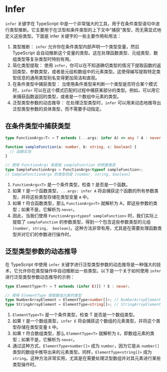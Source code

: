 # Infer

`infer` 关键字在 TypeScript 中是一个非常强大的工具，用于在条件类型语句中进行类型推断。它主要用于在泛型和条件类型的上下文中“捕获”类型，而无需显式地定义这些类型。下面是 infer 关键字的一些主要作用和用法：

1. 类型推断： `infer` 允许你在条件类型内部声明一个类型变量，然后 TypeScript 会自动推断这个变量的类型。这在处理函数类型、元组类型、数组类型等复杂类型时特别有用。
2. 简化类型提取： 使用 `infer`，你可以在不知道确切类型的情况下提取函数的返回类型、参数类型，或者是元组和数组中的元素类型。这使得编写提取特定类型信息的通用类型别名变得更加简洁和直观。
3. 在条件类型中捕获类型： 当使用条件类型来判断一个类型是否符合某个模式时，`infer` 可以在这个模式匹配的过程中捕获某部分的类型。例如，可以用它来捕获函数返回的类型，或者是一个数组中元素的类型。
4. 泛型类型参数的动态推导： 在处理泛型类型时，`infer` 可以用来动态地推导出泛型类型参数的具体类型，而不需要手动指定。

## 在条件类型中捕获类型

```typescript
type FunctionArgs<T> = T extends (...args: infer A) => any ? A : never;

function sampleFunction(a: number, b: string, c: boolean) {
  // 函数实现
}

// 使用 FunctionArgs 来提取 sampleFunction 的参数类型
type SampleFunctionArgs = FunctionArgs<typeof sampleFunction>;
// SampleFunctionArgs 的类型将是 [number, string, boolean]
```

1. `FunctionArgs<T>` 是一个条件类型，检查 `T` 是否是一个函数。
2. 如果 `T` 是一个函数类型，`...args: infer A` 将会捕获这个函数的所有参数类型，并将这些类型存储在类型变量 `A` 中。
3. 如果 `T` 符合函数类型，那么 `FunctionArgs<T>` 就解析为 A，即这些参数的类型；如果不是，它解析为 `never`。
4. 因此，当我们使用 `FunctionArgs<typeof sampleFunction>` 时，我们实际上提取了 `sampleFunction` 的参数类型，得到一个包含这些参数类型的元组 `[number, string, 
boolean]`。这种方法非常有用，尤其是在需要处理函数类型并对它们的参数进行操作时。

## 泛型类型参数的动态推导

在 TypeScript 中使用 `infer` 关键字进行泛型类型参数的动态推导是一种强大的技术，它允许你在类型操作中自动推断出一些类型。以下是一个关于如何使用 `infer` 进行泛型类型参数动态推导的示例：

```typescript
type ElementType<T> = T extends (infer E)[] ? E : never;

// 使用 ElementType 提取数组元素的类型
type NumberArrayElement = ElementType<number[]>; // NumberArrayElement 类型为 number
type StringArrayElement = ElementType<string[]>; // StringArrayElement 类型为 string
```

1. `ElementType<T>` 是一个条件类型，检查 T 是否是一个数组类型。
2. 如果 `T` 是一个数组类型，`infer E` 将会捕获这个数组的元素类型，并将这个类型存储在类型变量 `E` 中。
3. 如果 `T` 符合数组类型，那么 `ElementType<T>` 就解析为 `E`，即数组元素的类型；如果不是，它解析为 `never`。
4. 通过这种方式，`ElementType<number[]>` 成为 `number`，因为它是从 `number[]` 类型的数组中推导出来的元素类型。同样，`ElementType<string[]>` 成为 
   `string`。这种方法非常实用，尤其是在需要处理泛型数组并对其元素进行某些类型操作时。

